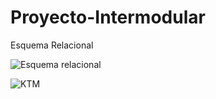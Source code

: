 # Proyecto-Intermodular

Esquema Relacional 
  
  ![Esquema relacional](https://github.com/DAM132/Proyecto-Intermodular/blob/master/assets/Diagrama_ER%20.Jpg?raw=true)
  
   ![KTM](https://github.com/DAM132/Proyecto-Intermodular/blob/master/assets/ktm.jpg?raw=true)
   
   
   
  
  
  
